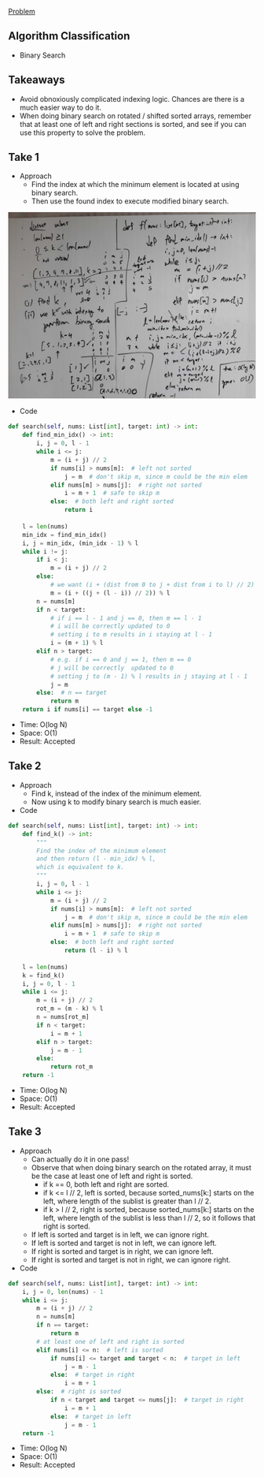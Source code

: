 [Problem](https://leetcode.com/problems/search-in-rotated-sorted-array/)

## Algorithm Classification
- Binary Search

## Takeaways
- Avoid obnoxiously complicated indexing logic. Chances are there is a much
  easier way to do it.
- When doing binary search on rotated / shifted sorted arrays, remember that at
  least one of left and right sections is sorted, and see if you can use this
  property to solve the problem.

## Take 1
- Approach
    - Find the index at which the minimum element is located at using binary
      search.
    - Then use the found index to execute modified binary search.

![](img-1.jpg)
- Code
```python
def search(self, nums: List[int], target: int) -> int:
    def find_min_idx() -> int:
        i, j = 0, l - 1
        while i <= j:
            m = (i + j) // 2
            if nums[i] > nums[m]:  # left not sorted
                j = m  # don't skip m, since m could be the min elem
            elif nums[m] > nums[j]:  # right not sorted
                i = m + 1  # safe to skip m
            else:  # both left and right sorted
                return i

    l = len(nums)
    min_idx = find_min_idx()
    i, j = min_idx, (min_idx - 1) % l
    while i != j:
        if i < j:
            m = (i + j) // 2
        else:
            # we want (i + (dist from 0 to j + dist from i to l) // 2) % l
            m = (i + ((j + (l - i)) // 2)) % l
        n = nums[m]
        if n < target:
            # if i == l - 1 and j == 0, then m == l - 1
            # i will be correctly updated to 0
            # setting i to m results in i staying at l - 1
            i = (m + 1) % l
        elif n > target:
            # e.g. if i == 0 and j == 1, then m == 0
            # j will be correctly  updated to 0
            # setting j to (m - 1) % l results in j staying at l - 1
            j = m
        else:  # n == target
            return m
    return i if nums[i] == target else -1
```
- Time: O(log N)
- Space: O(1)
- Result: Accepted

## Take 2
- Approach
    - Find k, instead of the index of the minimum element.
    - Now using k to modify binary search is much easier.
- Code
```python
def search(self, nums: List[int], target: int) -> int:
    def find_k() -> int:
        """
        Find the index of the minimum element
        and then return (l - min_idx) % l,
        which is equivalent to k.
        """
        i, j = 0, l - 1
        while i <= j:
            m = (i + j) // 2
            if nums[i] > nums[m]:  # left not sorted
                j = m  # don't skip m, since m could be the min elem
            elif nums[m] > nums[j]:  # right not sorted
                i = m + 1  # safe to skip m
            else:  # both left and right sorted
                return (l - i) % l

    l = len(nums)
    k = find_k()
    i, j = 0, l - 1
    while i <= j:
        m = (i + j) // 2
        rot_m = (m - k) % l
        n = nums[rot_m]
        if n < target:
            i = m + 1
        elif n > target:
            j = m - 1
        else:
            return rot_m
    return -1
```
- Time: O(log N)
- Space: O(1)
- Result: Accepted

## Take 3
- Approach
    - Can actually do it in one pass!
    - Observe that when doing binary search on the rotated array, it must be
      the case at least one of left and right is sorted.
        - if k == 0, both left and right are sorted.
        - if k <= l // 2, left is sorted, because sorted_nums[k:] starts on the
          left, where length of the sublist is greater than l // 2.
        - if k > l // 2, right is sorted, because sorted_nums[k:] starts on the
          left, where length of the sublist is less than l // 2, so it follows
          that right is sorted.
    - If left is sorted and target is in left, we can ignore right.
    - If left is sorted and target is not in left, we can ignore left.
    - If right is sorted and target is in right, we can ignore left.
    - If right is sorted and target is not in right, we can ignore right.
- Code
```python
def search(self, nums: List[int], target: int) -> int:
    i, j = 0, len(nums) - 1
    while i <= j:
        m = (i + j) // 2
        n = nums[m]
        if n == target:
            return m
        # at least one of left and right is sorted
        elif nums[i] <= n:  # left is sorted
            if nums[i] <= target and target < n:  # target in left
                j = m - 1
            else:  # target in right
                i = m + 1
        else:  # right is sorted
            if n < target and target <= nums[j]:  # target in right
                i = m + 1
            else:  # target in left
                j = m - 1
    return -1
```
- Time: O(log N)
- Space: O(1)
- Result: Accepted

